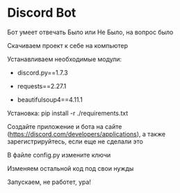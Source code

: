 # Discord Bot
Бот умеет отвечать Было или Не Было, на вопрос было

Скачиваем проект к себе на компьютер 

Устанавливаем необходимые модули:


- discord.py==1.7.3

- requests==2.27.1

- beautifulsoup4==4.11.1


Установка: pip install -r ./requirements.txt

Создайте приложение и бота на сайте (https://discord.com/developers/applications), а также зарегистрируйтесь, если еще не сделали это

В файле config.py измените ключи

Изменяем остальной код под свои нужды

Запускаем, не работет, ура!
